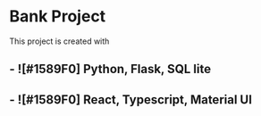 # Bank Project

This project is created with
## - ![#1589F0] Python, Flask, SQL lite
## - ![#1589F0] React, Typescript, Material UI